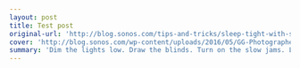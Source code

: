 ```yaml
---
layout: post
title: Test post
original-url: 'http://blog.sonos.com/tips-and-tricks/sleep-tight-with-sonos'
cover: 'http://blog.sonos.com/wp-content/uploads/2016/05/GG-Photographer-Credit_Myrna-Suarez-e1462483983629.jpg'
summary: 'Dim the lights low. Draw the blinds. Turn on the slow jams. Let’s talk about the bedroom. Hey, not like that! We’re talking about your other favorite bedroom activity, sleep. We all know the importance of a good night sleep. But you work, you commute, you cook, you play, you Netflix, you work more in between...'
---
```

